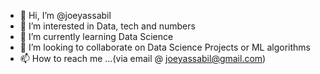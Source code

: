 - 👋 Hi, I’m @joeyassabil
- 👀 I’m interested in Data, tech and numbers 
- 🌱 I’m currently learning Data Science
- 💞️ I’m looking to collaborate on Data Science Projects or ML algorithms
- 📫 How to reach me ...(via email @ joeyassabil@gmail.com)

<!---
joeyassabil/joeyassabil is a ✨ special ✨ repository because its `README.md` (this file) appears on your GitHub profile.
You can click the Preview link to take a look at your changes.
--->
